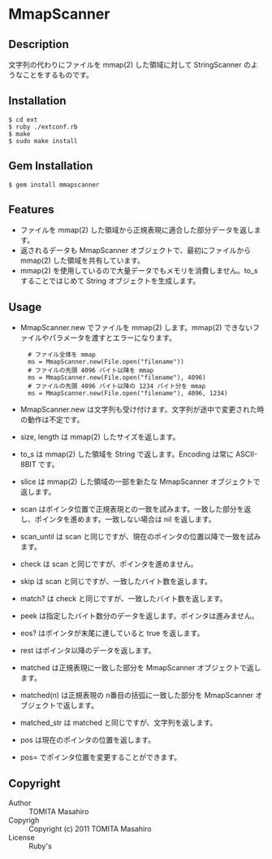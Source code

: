 MmapScanner
===========

Description
-----------

文字列の代わりにファイルを mmap(2) した領域に対して StringScanner のようなことをするものです。

Installation
------------

    $ cd ext
    $ ruby ./extconf.rb
    $ make
    $ sudo make install

Gem Installation
----------------

    $ gem install mmapscanner

Features
--------

* ファイルを mmap(2) した領域から正規表現に適合した部分データを返します。
* 返されるデータも MmapScanner オブジェクトで、最初にファイルから mmap(2) した領域を共有しています。
* mmap(2) を使用しているので大量データでもメモリを消費しません。to_s することではじめて String オブジェクトを生成します。

Usage
-----

* MmapScanner.new でファイルを mmap(2) します。mmap(2) できないファイルやパラメータを渡すとエラーになります。

        # ファイル全体を mmap
        ms = MmapScanner.new(File.open("filename"))
        # ファイルの先頭 4096 バイト以降を mmap
        ms = MmapScanner.new(File.open("filename"), 4096)
        # ファイルの先頭 4096 バイト以降の 1234 バイト分を mmap
        ms = MmapScanner.new(File.open("filename"), 4096, 1234)

* MmapScanner.new は文字列も受け付けます。文字列が途中で変更された時の動作は不定です。

* size, length は mmap(2) したサイズを返します。
* to_s は mmap(2) した領域を String で返します。Encoding は常に ASCII-8BIT です。
* slice は mmap(2) した領域の一部を新たな MmapScanner オブジェクトで返します。
* scan はポインタ位置で正規表現との一致を試みます。一致した部分を返し、ポインタを進めます。一致しない場合は nil を返します。
* scan_until は scan と同じですが、現在のポインタの位置以降で一致を試みます。
* check は scan と同じですが、ポインタを進めません。
* skip は scan と同じですが、一致したバイト数を返します。
* match? は check と同じですが、一致したバイト数を返します。
* peek は指定したバイト数分のデータを返します。ポインタは進みません。
* eos? はポインタが末尾に達していると true を返します。
* rest はポインタ以降のデータを返します。
* matched は正規表現に一致した部分を MmapScanner オブジェクトで返します。
* matched(n) は正規表現の n番目の括弧に一致した部分を MmapScanner オブジェクトで返します。
* matched_str は matched と同じですが、文字列を返します。
* pos は現在のポインタの位置を返します。
* pos= でポインタ位置を変更することができます。

Copyright
---------

<dl>
<dt>Author<dd>TOMITA Masahiro <tommy@tmtm.org>
<dt>Copyrigh<dd>Copyright (c) 2011 TOMITA Masahiro
<dt>License<dd>Ruby's
</dl>

